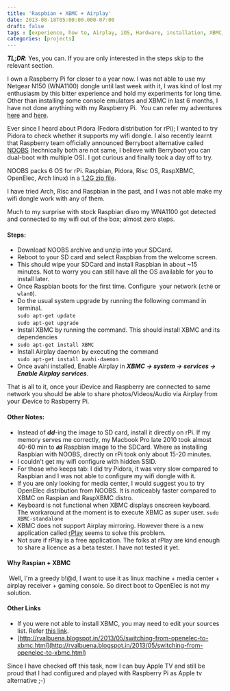 ```yaml
---
title: 'Raspbian + XBMC + Airplay'
date: 2013-08-18T05:00:00.000-07:00
draft: false
tags : [experience, how to, Airplay, iOS, Hardware, installation, XBMC, Raspbian, raspberrypi, hacking, info]
categories: [projects]
---
```


_**TL;DR**_: Yes, you can. If you are only interested in the steps skip to the relevant section.  
  
I own a Raspberry Pi for closer to a year now. I was not able to use my Netgear N150 (WNA1100) dongle until last week with it, I was kind of lost my enthusiasm by this bitter experience and hold my experiments for long time. Other than installing some console emulators and XBMC in last 6 months, I have not done anything with my Raspberry Pi.  You can refer my adventures [here](http://raspberrypi.stackexchange.com/questions/4344/diy-external-powered-usb-hub-not-working) and [here](http://raspberrypi.stackexchange.com/questions/4687/setting-up-netgear-n150-usb-wifi-adapter-with-raspberrypi-wheezy).  
  
Ever since I heard about Pidora (Fedora distribution for rPi); I wanted to try Pidora to check whether it supports my wifi dongle. I also recently learnt that Raspberry team officially announced Berryboot alternative called [NOOBS](http://www.raspberrypi.org/archives/4100) (technically both are not same, I believe with Berryboot you can dual-boot with multiple OS). I got curious and finally took a day off to try.  
  
NOOBS packs 6 OS for rPi. Raspbian, Pidora, Risc OS, RaspXBMC, OpenElec, Arch linux) in a [1.2G zip file](http://www.raspberrypi.org/downloads).  
  
I have tried Arch, Risc and Raspbian in the past, and I was not able make my wifi dongle work with any of them.  
  
Much to my surprise with stock Raspbian disro my WNA1100 got detected and connected to my wifi out of the box; almost zero steps.  
  

#### Steps:

*   Download NOOBS archive and unzip into your SDCard.
*   Reboot to your SD card and select Raspbian from the welcome screen.
*   This should wipe your SDCard and install Raspbian in about ~15 minutes. Not to worry you can still have all the OS available for you to install later.
*   Once Raspbian boots for the first time. Configure  your network (`eth0` or `wlan0`).
*   Do the usual system upgrade by running the following command in terminal.  
    `sudo apt-get update`  
    `sudo apt-get upgrade`
*   Install XBMC by running the command. This should install XBMC and its dependencies
*   `sudo apt-get install XBMC`
*   Install Airplay daemon by executing the command  
    `sudo apt-get install avahi-daemon`
*   Once avahi installed, Enable Airplay in **_XBMC -> system -> services -> Enable Airplay services_**.

That is all to it, once your iDevice and Raspberry are connected to same network you should be able to share photos/Videos/Audio via Airplay from your iDevice to Rasbperry Pi.  
  

#### Other Notes:

*   Instead of _**dd**_-ing the image to SD card, install it directly on rPi. If my memory serves me correctly, my Macbook Pro late 2010 took almost 40-60 min to _**`dd`**_ Raspbian image to the SDCard. Where as installing Raspbian with NOOBS, directly on rPi took only about 15-20 minutes.
*   I couldn't get my wifi configure with hidden SSID.
*   For those who keeps tab: I did try Pidora, it was very slow compared to Raspbian and I was not able to configure my wifi dongle with it.
*   If you are only looking for media center, I would suggest you to try OpenElec distribution from NOOBS. It is noticeably faster compared to XBMC on Raspian and RaspXBMC distro.
*   Keyboard is not functional when XBMC displays onscreen keyboard. The workaround at the moment is to execute XBMC as super user.  `sudo XBMC-standalone`
*   XBMC does not support Airplay mirroring. However there is a new application called [rPlay](http://vmlite.com/index.php?option=com_kunena&func=view&catid=23&id=10991) seems to solve this problem.
*   Not sure if rPlay is a free application. The folks at rPlay are kind enough to share a licence as a beta tester. I have not tested it yet.

#### Why Raspian + XBMC

 Well, I'm a greedy b!@$%!$d, I want to use it as linux machine + media center + airplay receiver + gaming console. So direct boot to OpenElec is not my solution.  
  

#### Other Links

*   If you were not able to install XBMC, you may need to edit your sources list. Refer [this link](http://michael.gorven.za.net/raspberrypi/xbmc).
*   [http://rvalbuena.blogspot.in/2013/05/switching-from-openelec-to-xbmc.html](http://rvalbuena.blogspot.in/2013/05/switching-from-openelec-to-xbmc.html)

  
Since I have checked off this task, now I can buy Apple TV and still be proud that I had configured and played with Raspberry Pi as Apple tv alternative ;-)